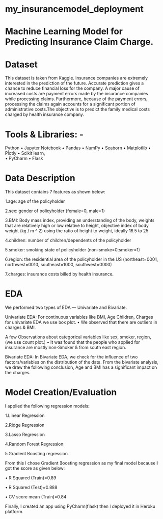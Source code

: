 # my_insurancemodel_deployment
# Machine Learning Model for Predicting Insurance Claim Charge.

# Dataset

 This dataset is taken from Kaggle. Insurance companies are extremely interested in the prediction of the future. Accurate prediction gives a chance to reduce financial loss for the company. A major cause of increased costs are payment errors made by the insurance companies while processing claims. Furthermore, because of the payment errors, processing the claims again accounts for a significant portion of administrative costs.The objective is to predict the family medical costs charged by health insurance company. 
 
 
# Tools & Libraries: -

Python • Jupyter Notebook • Pandas • NumPy • Seaborn • Matplotlib • Plotly  • Scikit learn,  
• PyCharm • Flask

# Data Description

This dataset contains 7 features as shown below:

1.age: age of the policyholder

2.sex: gender of policyholder (female=0, male=1)

3.BMI: Body mass index, providing an understanding of the body, weights that are relatively high or low relative to height, objective index of body weight (kg / m ^ 2) using the ratio of height to weight, ideally 18.5 to 25

4.children: number of children/dependents of the policyholder

5.smoker: smoking state of policyholder (non-smoke=0;smoker=1)

6.region: the residential area of the policyholder in the US (northeast=0001, northwest=0010, southeast=1000, southwest=0000)

7.charges: insurance costs billed by health insurance.

# EDA

We performed two types of EDA — Univariate and Bivariate.

Univariate EDA: For continuous variables like BMI, Age Children, Charges   for univariate EDA we use box plot. 
•	We observed that there are outliers in charges & BMI.

A few Observations about categorical variables like sex, smoker, region, (we use count plot.)
•	It was found that the people who applied for insurance are mostly non-Smoker & from south east region.

Bivariate EDA: In Bivariate EDA, we check for the influence of two factors/variables on the distribution of the data. From the bivariate analysis, we draw the following conclusion, Age and BMI has a significant impact on the charges.

# Model Creation/Evaluation

I applied the following regression models:

1.Linear Regression

2.Ridge Regression

3.Lasso Regression

4.Random Forest Regression

5.Gradient Boosting regression

From this I chose Gradient Boosting regression as my final model because I got the score as given below:

•	R Squared (Train)=0.89   

•	R Squared (Test)=0.888	

•	CV score mean (Train)=0.84



Finally, I created an app using PyCharm(flask) then I deployed it in Heroku platform.


